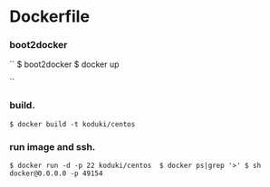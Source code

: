 Dockerfile
================================

### boot2docker

``
$ boot2docker
$ docker up

``

### build.

``
$ docker build -t koduki/centos  
``

### run image and ssh.

``
$ docker run -d -p 22 koduki/centos 
$ docker ps|grep '>'
$ sh docker@0.0.0.0 -p 49154
``
